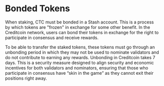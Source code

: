 # Bonded Tokens

When staking, CTC must be bonded in a Stash account. This is a process by which tokens are "frozen" in exchange for some other benefit. In the Creditcoin network, users can bond their tokens in exchange for the right to participate in consensus and receive rewards.

To be able to transfer the staked tokens, these tokens must go through an unbonding period in which they may not be used to nominate validators and do not contribute to earning any rewards. Unbonding in Creditcoin takes 7 days. This is a security measure designed to align security and economic incentives for both validators and nominators, ensuring that those who participate in consensus have “skin in the game” as they cannot exit their positions right away.
